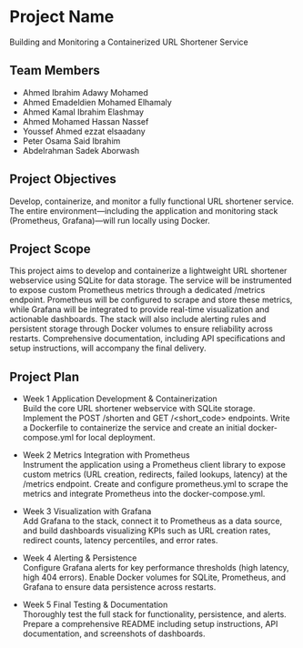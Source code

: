 # Project Name

Building and Monitoring a Containerized URL Shortener Service

## Team Members

- Ahmed Ibrahim Adawy Mohamed
- Ahmed Emadeldien Mohamed Elhamaly 
- Ahmed Kamal Ibrahim Elashmay
- Ahmed Mohamed Hassan Nassef
- Youssef Ahmed ezzat elsaadany
- Peter Osama Said Ibrahim
- Abdelrahman Sadek Aborwash

## Project Objectives

Develop, containerize, and monitor a fully functional URL shortener service. The entire environment—including the application and monitoring stack (Prometheus, Grafana)—will run locally using Docker.

## Project Scope

This project aims to develop and containerize a lightweight URL shortener webservice using SQLite for data storage. The service will be instrumented to expose custom Prometheus metrics through a dedicated /metrics endpoint. Prometheus will be configured to scrape and store these metrics, while Grafana will be integrated to provide real-time visualization and actionable dashboards. The stack will also include alerting rules and persistent storage through Docker volumes to ensure reliability across restarts. Comprehensive documentation, including API specifications and setup instructions, will accompany the final delivery.

## Project Plan

- Week 1 Application Development & Containerization  
Build the core URL shortener webservice with SQLite storage. Implement the POST /shorten and GET /<short_code> endpoints. Write a Dockerfile to containerize the service and create an initial docker-compose.yml for local deployment.

- Week 2  Metrics Integration with Prometheus  
Instrument the application using a Prometheus client library to expose custom metrics (URL creation, redirects, failed lookups, latency) at the /metrics endpoint. Create and configure prometheus.yml to scrape the metrics and integrate Prometheus into the docker-compose.yml.

- Week 3  Visualization with Grafana  
Add Grafana to the stack, connect it to Prometheus as a data source, and build dashboards visualizing KPIs such as URL creation rates, redirect counts, latency percentiles, and error rates.

- Week 4  Alerting & Persistence  
Configure Grafana alerts for key performance thresholds (high latency, high 404 errors). Enable Docker volumes for SQLite, Prometheus, and Grafana to ensure data persistence across restarts.

- Week 5 Final Testing & Documentation  
Thoroughly test the full stack for functionality, persistence, and alerts. Prepare a comprehensive README including setup instructions, API documentation, and screenshots of dashboards.
